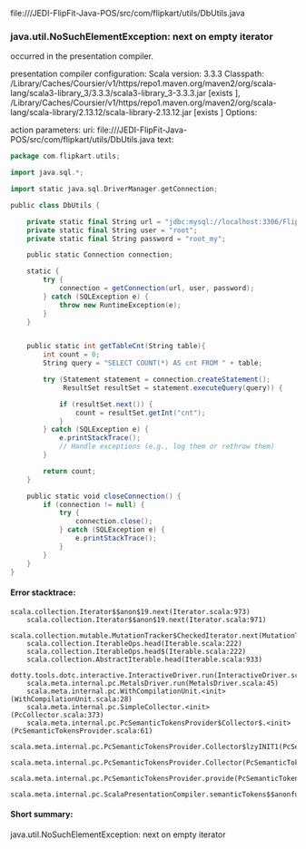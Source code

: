 file://<WORKSPACE>/JEDI-FlipFit-Java-POS/src/com/flipkart/utils/DbUtils.java
### java.util.NoSuchElementException: next on empty iterator

occurred in the presentation compiler.

presentation compiler configuration:
Scala version: 3.3.3
Classpath:
<HOME>/Library/Caches/Coursier/v1/https/repo1.maven.org/maven2/org/scala-lang/scala3-library_3/3.3.3/scala3-library_3-3.3.3.jar [exists ], <HOME>/Library/Caches/Coursier/v1/https/repo1.maven.org/maven2/org/scala-lang/scala-library/2.13.12/scala-library-2.13.12.jar [exists ]
Options:



action parameters:
uri: file://<WORKSPACE>/JEDI-FlipFit-Java-POS/src/com/flipkart/utils/DbUtils.java
text:
```scala
package com.flipkart.utils;

import java.sql.*;

import static java.sql.DriverManager.getConnection;

public class DbUtils {

    private static final String url = "jdbc:mysql://localhost:3306/FlipFitDB";
    private static final String user = "root";
    private static final String password = "root_my";

    public static Connection connection;

    static {
        try {
            connection = getConnection(url, user, password);
        } catch (SQLException e) {
            throw new RuntimeException(e);
        }
    }


    public static int getTableCnt(String table){
        int count = 0;
        String query = "SELECT COUNT(*) AS cnt FROM " + table;

        try (Statement statement = connection.createStatement();
             ResultSet resultSet = statement.executeQuery(query)) {

            if (resultSet.next()) {
                count = resultSet.getInt("cnt");
            }
        } catch (SQLException e) {
            e.printStackTrace();
            // Handle exceptions (e.g., log them or rethrow them)
        }

        return count;
    }

    public static void closeConnection() {
        if (connection != null) {
            try {
                connection.close();
            } catch (SQLException e) {
                e.printStackTrace();
            }
        }
    }
}

```



#### Error stacktrace:

```
scala.collection.Iterator$$anon$19.next(Iterator.scala:973)
	scala.collection.Iterator$$anon$19.next(Iterator.scala:971)
	scala.collection.mutable.MutationTracker$CheckedIterator.next(MutationTracker.scala:76)
	scala.collection.IterableOps.head(Iterable.scala:222)
	scala.collection.IterableOps.head$(Iterable.scala:222)
	scala.collection.AbstractIterable.head(Iterable.scala:933)
	dotty.tools.dotc.interactive.InteractiveDriver.run(InteractiveDriver.scala:168)
	scala.meta.internal.pc.MetalsDriver.run(MetalsDriver.scala:45)
	scala.meta.internal.pc.WithCompilationUnit.<init>(WithCompilationUnit.scala:28)
	scala.meta.internal.pc.SimpleCollector.<init>(PcCollector.scala:373)
	scala.meta.internal.pc.PcSemanticTokensProvider$Collector$.<init>(PcSemanticTokensProvider.scala:61)
	scala.meta.internal.pc.PcSemanticTokensProvider.Collector$lzyINIT1(PcSemanticTokensProvider.scala:61)
	scala.meta.internal.pc.PcSemanticTokensProvider.Collector(PcSemanticTokensProvider.scala:61)
	scala.meta.internal.pc.PcSemanticTokensProvider.provide(PcSemanticTokensProvider.scala:90)
	scala.meta.internal.pc.ScalaPresentationCompiler.semanticTokens$$anonfun$1(ScalaPresentationCompiler.scala:117)
```
#### Short summary: 

java.util.NoSuchElementException: next on empty iterator
